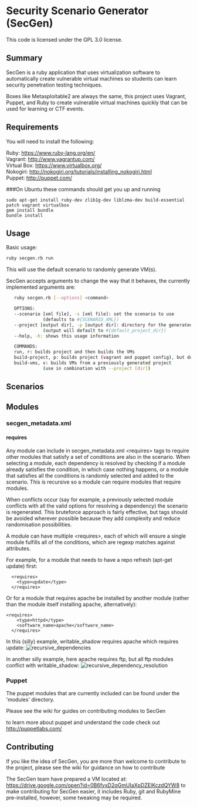 # Security Scenario Generator (SecGen)

This code is licensed under the GPL 3.0 license.

## Summary

SecGen is a ruby application that uses virtualization software to automatically create vulnerable virtual machines so students can learn security penetration testing techniques. 

Boxes like Metasploitable2 are always the same, this project uses Vagrant, Puppet, and Ruby to create vulnerable virtual machines quickly that can be used for learning or CTF events. 

## Requirements
You will need to install the following:

Ruby: https://www.ruby-lang.org/en/  
Vagrant: http://www.vagrantup.com/  
Virtual Box: https://www.virtualbox.org/  
Nokogiri: http://nokogiri.org/tutorials/installing_nokogiri.html  
Puppet: http://puppet.com/  

###On Ubuntu these commands should get you up and running
````
sudo apt-get install ruby-dev zlib1g-dev liblzma-dev build-essential patch vagrant virtualbox
gem install bundle
bundle install
````

## Usage

Basic usage:
```bash
ruby secgen.rb run
```
This will use the default scenario to randomly generate VM(s).

SecGen accepts arguments to change the way that it behaves, the currently implemented arguments are:

```bash
   ruby secgen.rb [--options] <command>

   OPTIONS:
   --scenario [xml file], -s [xml file]: set the scenario to use
              (defaults to #{SCENARIO_XML})
   --project [output dir], -p [output dir]: directory for the generated project
              (output will default to #{default_project_dir})
   --help, -h: shows this usage information

   COMMANDS:
   run, r: builds project and then builds the VMs
   build-project, p: builds project (vagrant and puppet config), but does not build VMs
   build-vms, v: builds VMs from a previously generated project
              (use in combination with --project [dir])

```

## Scenarios
## Modules
### secgen_metadata.xml
#### requires
Any module can include in secgen_metadata.xml \<requires> tags to require other modules that satisfy a set of conditions are also in the scenario. When selecting a module, each dependency is resolved by checking if a module already satisfies the condition, in which case nothing happens, or a module that satisfies all the conditions is randomly selected and added to the scenario. This is recursive so a module can require modules that require modules. 

When conflicts occur (say for example, a previously selected module conflicts with all the valid options for resolving a dependency) the scenario is regenerated. This bruteforce approach is fairly effective, but <conflict> tags should be avoided wherever possible because they add complexity and reduce randomisation possibilities.

A module can have multiple \<requires>, each of which will ensure a single module fulfills all of the conditions, which are regexp matches against attributes.

For example, for a module that needs to have a repo refresh (apt-get update) first:
````  
  <requires>
    <type>update</type>
  </requires>
````
Or for a module that requires apache be installed by another module (rather than the module itself installing apache, alternatively):
````
<requires>
    <type>httpd</type>
    <software_name>apache</software_name>
  </requires>
````

In this (silly) example, writable_shadow requires apache which requires update:
![recursive_dependencies](https://cloud.githubusercontent.com/assets/670192/17168086/4a08e162-53d8-11e6-83a0-0892d4fc2d68.png)

In another silly example, here apache requires ftp, but all ftp modules conflict with writable_shadow: 
![recursive_dependency_resolution](https://cloud.githubusercontent.com/assets/670192/17168883/b18ff362-53dc-11e6-8288-fa49a5f3459e.png)

### Puppet

The puppet modules that are currently included can be found under the 'modules' directory.

Please see the wiki for guides on contributing modules to SecGen

to learn more about puppet and understand the code check out http://puppetlabs.com/

## Contributing
If you like the idea of SecGen, you are more than welcome to contribute to the project, please see the wiki for guidance on how to contribute

The SecGen team have prepared a VM located at: https://drive.google.com/open?id=0B6fyxD2qGmUIaXpDZElKczdQYW8 to make 
contributing for SecGen easier, it includes Ruby, git and RubyMine pre-installed, however, some tweaking may be required.
